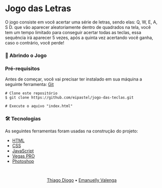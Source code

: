 # Jogo das Letras #

<p>O jogo consiste em você acertar uma série de letras, sendo elas: Q, W, E, A, S D. que vão aparecer aleatoriamente dentro de quadrados na tela, você tem um tempo limitado para conseguir acertar todas as teclas, essa sequência irá aparecer 5 vezes, após a quinta vez acertando você ganha, caso o contrário, você perde!</p>

### 🎲 Abrindo o Jogo

### Pré-requisitos
Antes de começar, você vai precisar ter instalado em sua máquina a seguinte ferramenta:
[Git](https://git-scm.com)
```
# Clone este repositório
$ git clone https://github.com/eipastel/jogo-das-teclas.git

# Execute o aquivo "index.html"
```

### 🛠 Tecnologias
As seguintes ferramentas foram usadas na construção do projeto:
- [HTML](https://developer.mozilla.org/pt-BR/docs/Web/HTML)
- [CSS](https://developer.mozilla.org/pt-BR/docs/Web/CSS)
- [JavaScript](https://developer.mozilla.org/pt-BR/docs/Web/JavaScript)
- [Vegas PRO](https://www.vegascreativesoftware.com/br/vegas-pro/)
- [Photoshop](https://www.adobe.com/br/creativecloud/plans.html)

<br>
<p align="center">
<a target="_blank" href="https://www.linkedin.com/in/thiago-diogo-79857526a/">Thiago Diogo</a> • <a target="_blank" href="https://www.linkedin.com/in/emanuellyvalenga/">Emanuelly Valenga</a>
</p>
